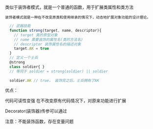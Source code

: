 类似于装饰者模式，就是一个普通的函数，用于扩展类属性和类方法

    装饰者模式就是一种在不改变原类和使用继承的情况下，动态地扩展对象功能的设计理论。

  ```js
    // 武器技能
    function strong(target, name, descriptor){
      // target 类的原型对象
      // name 需要装饰的属性名(类的方法名)
      // descriptor 装饰属性名的描述对象
      target.AK = true
    }
    // 定义一个士兵
    @strong
    class soldier{ }
    // 等同于 soldier = strong(soldier) || soldier
    
    soldier.AK // true， 装饰完之后，士兵拥有了AK
  ```
优点：

  代码可读性变强
  在不改变原有代码情况下，对原来功能进行扩展

Decorator(装饰器)传参可以通过

注意：不能装饰函数，存在变量问题